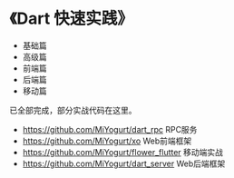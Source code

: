 # 《Dart 快速实践》

* 基础篇
* 高级篇
* 前端篇
* 后端篇
* 移动篇

已全部完成，部分实战代码在这里。

* https://github.com/MiYogurt/dart_rpc RPC服务
* https://github.com/MiYogurt/xo Web前端框架
* https://github.com/MiYogurt/flower_flutter 移动端实战
* https://github.com/MiYogurt/dart_server Web后端框架